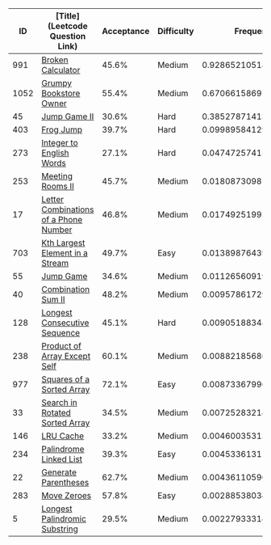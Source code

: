 |ID|[Title](Leetcode Question Link)|Acceptance|Difficulty|Frequency|
|----|-----|----|---|---|
|991|[Broken Calculator]( https://leetcode.com/problems/broken-calculator)|45.6%|Medium|0.9286521051883538|
|1052|[Grumpy Bookstore Owner]( https://leetcode.com/problems/grumpy-bookstore-owner)|55.4%|Medium|0.6706615869791757|
|45|[Jump Game II]( https://leetcode.com/problems/jump-game-ii)|30.6%|Hard|0.38527871413740994|
|403|[Frog Jump]( https://leetcode.com/problems/frog-jump)|39.7%|Hard|0.0998958412956442|
|273|[Integer to English Words]( https://leetcode.com/problems/integer-to-english-words)|27.1%|Hard|0.04747257415466348|
|253|[Meeting Rooms II]( https://leetcode.com/problems/meeting-rooms-ii)|45.7%|Medium|0.018087309810579388|
|17|[Letter Combinations of a Phone Number]( https://leetcode.com/problems/letter-combinations-of-a-phone-number)|46.8%|Medium|0.017492519932499718|
|703|[Kth Largest Element in a Stream]( https://leetcode.com/problems/kth-largest-element-in-a-stream)|49.7%|Easy|0.013898764390814973|
|55|[Jump Game]( https://leetcode.com/problems/jump-game)|34.6%|Medium|0.011265609194218986|
|40|[Combination Sum II]( https://leetcode.com/problems/combination-sum-ii)|48.2%|Medium|0.009578617297069781|
|128|[Longest Consecutive Sequence]( https://leetcode.com/problems/longest-consecutive-sequence)|45.1%|Hard|0.009051883485315484|
|238|[Product of Array Except Self]( https://leetcode.com/problems/product-of-array-except-self)|60.1%|Medium|0.008821856860216758|
|977|[Squares of a Sorted Array]( https://leetcode.com/problems/squares-of-a-sorted-array)|72.1%|Easy|0.008733679968754604|
|33|[Search in Rotated Sorted Array]( https://leetcode.com/problems/search-in-rotated-sorted-array)|34.5%|Medium|0.007252832180390353|
|146|[LRU Cache]( https://leetcode.com/problems/lru-cache)|33.2%|Medium|0.004600353139061353|
|234|[Palindrome Linked List]( https://leetcode.com/problems/palindrome-linked-list)|39.3%|Easy|0.004533613114828982|
|22|[Generate Parentheses]( https://leetcode.com/problems/generate-parentheses)|62.7%|Medium|0.0043611059090124735|
|283|[Move Zeroes]( https://leetcode.com/problems/move-zeroes)|57.8%|Easy|0.0028853803470673955|
|5|[Longest Palindromic Substring]( https://leetcode.com/problems/longest-palindromic-substring)|29.5%|Medium|0.002279333142507479|
